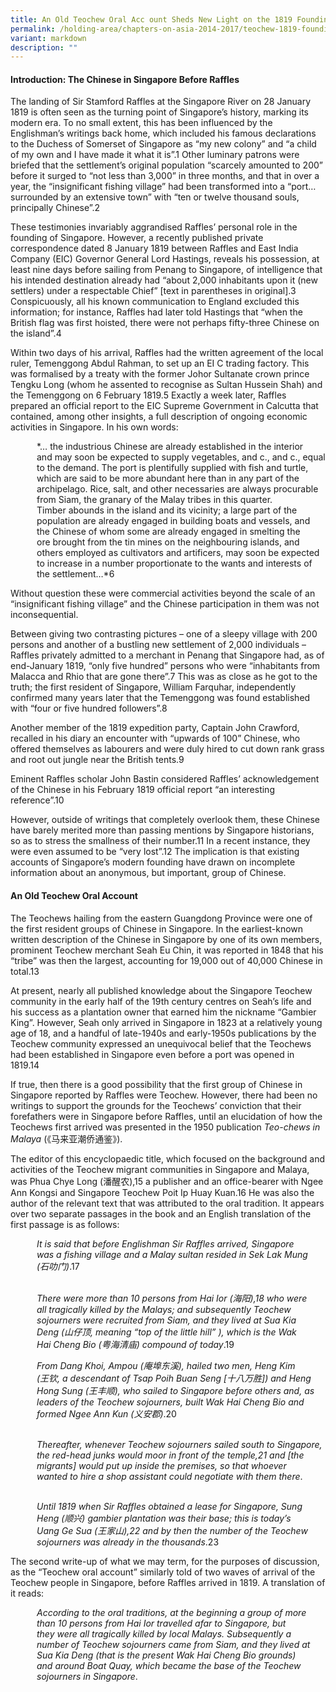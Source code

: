 ```yaml
---
title: An Old Teochew Oral Acc ount Sheds New Light on the 1819 Founding of Singapore
permalink: /holding-area/chapters-on-asia-2014-2017/teochew-1819-founding-singapore/
variant: markdown
description: ""
---
```

#### **Introduction: The Chinese in Singapore Before Raffles**

The landing of Sir Stamford Raffles at the Singapore River on 28 January
1819 is often seen as the turning point of Singapore’s history, marking
its modern era. To no small extent, this has been influenced by the
Englishman’s writings back home, which included his famous declarations
to the Duchess of Somerset of Singapore as “my new colony” and “a child
of my own and I have made it what it is”.1 Other luminary patrons were
briefed that the settlement’s original population “scarcely amounted to 200”
before it surged to “not less than 3,000” in three months, and that in over a
year, the “insignificant fishing village” had been transformed into a “port…
surrounded by an extensive town” with “ten or twelve thousand souls,
principally Chinese”.2

These testimonies invariably aggrandised Raffles’ personal role in the founding
of Singapore. However, a recently published private correspondence dated
8 January 1819 between Raffles and East India Company (EIC) Governor
General Lord Hastings, reveals his possession, at least nine days before sailing
from Penang to Singapore, of intelligence that his intended destination
already had “about 2,000 inhabitants upon it (new settlers) under a respectable
Chief” [text in parentheses in original].3 Conspicuously, all his known
communication to England excluded this information; for instance, Raffles
had later told Hastings that “when the British flag was first hoisted, there were
not perhaps fifty-three Chinese on the island”.4

Within two days of his arrival, Raffles had the written agreement of the
local ruler, Temenggong Abdul Rahman, to set up an EI C trading factory.
This was formalised by a treaty with the former Johor Sultanate crown
prince Tengku Long (whom he assented to recognise as Sultan Hussein
Shah) and the Temenggong on 6 February 1819.5 Exactly a week later, Raffles
prepared an official report to the EIC Supreme Government in Calcutta that
contained, among other insights, a full description of ongoing economic
activities in Singapore. In his own words:

   *… the industrious Chinese are already established in the interior<br> 
   and may soon be expected to supply vegetables, and c., and c., equal<br> 
   to the demand. The port is plentifully supplied with fish and turtle,<br> 
   which are said to be more abundant here than in any part of the<br> 
   archipelago. Rice, salt, and other necessaries are always procurable<br> 
   from Siam, the granary of the Malay tribes in this quarter.<br> 
   Timber abounds in the island and its vicinity; a large part of the<br> 
   population are already engaged in building boats and vessels, and<br> 
   the Chinese of whom some are already engaged in smelting the<br> 
   ore brought from the tin mines on the neighbouring islands, and<br> 
   others employed as cultivators and artificers, may soon be expected<br> 
   to increase in a number proportionate to the wants and interests of<br> 
   the settlement…*6

Without question these were commercial activities beyond the scale of an
“insignificant fishing village” and the Chinese participation in them was
not inconsequential.

Between giving two contrasting pictures – one of a sleepy village with 200
persons and another of a bustling new settlement of 2,000 individuals –
Raffles privately admitted to a merchant in Penang that Singapore had, as
of end-January 1819, “only five hundred” persons who were “inhabitants
from Malacca and Rhio that are gone there”.7 This was as close as he got to
the truth; the first resident of Singapore, William Farquhar, independently
confirmed many years later that the Temenggong was found established
with “four or five hundred followers”.8

Another member of the 1819 expedition party, Captain John Crawford,
recalled in his diary an encounter with “upwards of 100” Chinese, who
offered themselves as labourers and were duly hired to cut down rank grass
and root out jungle near the British tents.9

Eminent Raffles scholar John Bastin considered Raffles’ acknowledgement
of the Chinese in his February 1819 official report “an interesting reference”.10

However, outside of writings that completely overlook them, these Chinese
have barely merited more than passing mentions by Singapore historians, so
as to stress the smallness of their number.11 In a recent instance, they were
even assumed to be “very lost”.12 The implication is that existing accounts of
Singapore’s modern founding have drawn on incomplete information about
an anonymous, but important, group of Chinese.

#### **An Old Teochew Oral Account**

The Teochews hailing from the eastern Guangdong Province were one of
the first resident groups of Chinese in Singapore. In the earliest-known
written description of the Chinese in Singapore by one of its own members,
prominent Teochew merchant Seah Eu Chin, it was reported in 1848 that
his “tribe” was then the largest, accounting for 19,000 out of 40,000 Chinese
in total.13

At present, nearly all published knowledge about the Singapore Teochew
community in the early half of the 19th century centres on Seah’s life and
his success as a plantation owner that earned him the nickname “Gambier
King”. However, Seah only arrived in Singapore in 1823 at a relatively young
age of 18, and a handful of late-1940s and early-1950s publications by the
Teochew community expressed an unequivocal belief that the Teochews
had been established in Singapore even before a port was opened in 1819.14

If true, then there is a good possibility that the first group of Chinese in
Singapore reported by Raffles were Teochew. However, there had been no
writings to support the grounds for the Teochews’ conviction that their
forefathers were in Singapore before Raffles, until an elucidation of how the
Teochews first arrived was presented in the 1950 publication *Teo-chews in
Malaya* (《马来亚潮侨通鉴》).

The editor of this encyclopaedic title, which focused on the background and
activities of the Teochew migrant communities in Singapore and Malaya,
was Phua Chye Long (潘醒农),15 a publisher and an office-bearer with Ngee
Ann Kongsi and Singapore Teochew Poit Ip Huay Kuan.16 He was also
the author of the relevant text that was attributed to the oral tradition. It
appears over two separate passages in the book and an English translation of
the first passage is as follows:

   *It is said that before Englishman Sir Raffles arrived, Singapore<br> 
   was a fishing village and a Malay sultan resided in Sek Lak Mung<br> 
   (石叻门)*.17<br><br>  

   *There were more than 10 persons from Hai Ior (海阳),18 who were<br> 
   all tragically killed by the Malays; and subsequently Teochew<br> 
   sojourners were recruited from Siam, and they lived at Sua Kia<br> 
   Deng (山仔顶, meaning “top of the little hill” ), which is the Wak<br> 
   Hai Cheng Bio (粤海清庙) compound of today*.19
	 
   *From Dang Khoi, Ampou (庵埠东溪), hailed two men, Heng Kim<br> 
   (王钦, a descendant of Tsap Poih Buan Seng [十八万胜]) and Heng<br> 
   Hong Sung (王丰顺), who sailed to Singapore before others and, as<br> 
   leaders of the Teochew sojourners, built Wak Hai Cheng Bio and<br> 
   formed Ngee Ann Kun (义安郡)*.20<br><br>  

   *Thereafter, whenever Teochew sojourners sailed south to Singapore,<br> 
   the red-head junks would moor in front of the temple,21 and [the<br> 
   migrants] would put up inside the premises, so that whoever<br> 
   wanted to hire a shop assistant could negotiate with them there*.<br><br>  

   *Until 1819 when Sir Raffles obtained a lease for Singapore, Sung<br> 
   Heng (顺兴) gambier plantation was their base; this is today’s<br> 
   Uang Ge Sua (王家山),22 and by then the number of the Teochew<br> 
   sojourners was already in the thousands*.23

The second write-up of what we may term, for the purposes of discussion,
as the “Teochew oral account” similarly told of two waves of arrival of the
Teochew people in Singapore, before Raffles arrived in 1819. A translation of
it reads:

   *According to the oral traditions, at the beginning a group of more<br>
   than 10 persons from Hai Ior travelled afar to Singapore, but<br>
   they were all tragically killed by local Malays. Subsequently a<br>
   number of Teochew sojourners came from Siam, and they lived at<br>
   Sua Kia Deng (that is the present Wak Hai Cheng Bio grounds)<br>
   and around Boat Quay, which became the base of the Teochew<br>
   sojourners in Singapore*.

